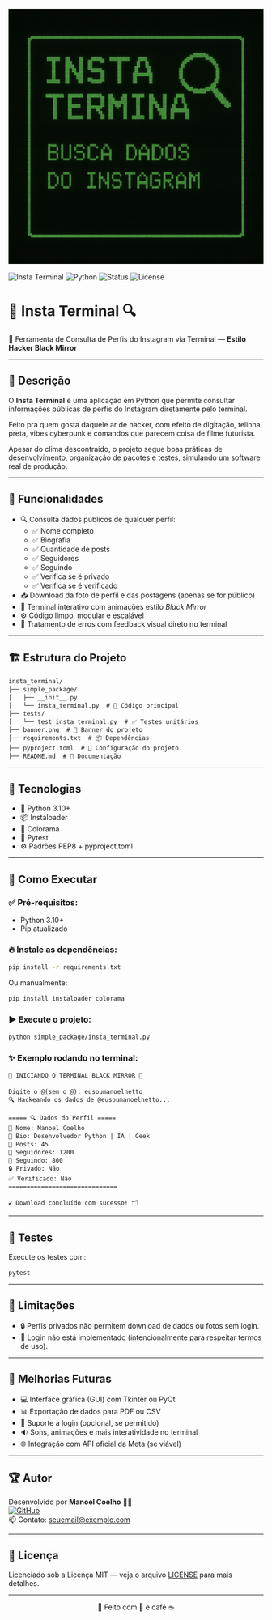 <p align="center">
  <img src="assets/banner.png" alt="Insta Terminal Banner" />
</p>

![Insta Terminal](https://img.shields.io/badge/InstaTerminal-BlackMirror%20Mode-000000?style=for-the-badge&logo=python&logoColor=white)
![Python](https://img.shields.io/badge/Python-3.10+-blue?style=for-the-badge&logo=python)
![Status](https://img.shields.io/badge/Status-Em%20Desenvolvimento-yellow?style=for-the-badge)
![License](https://img.shields.io/badge/License-MIT-green?style=for-the-badge)

# 🚀 Insta Terminal 🔍  
🧠 Ferramenta de Consulta de Perfis do Instagram via Terminal — **Estilo Hacker Black Mirror**

---

## 📑 Descrição

O **Insta Terminal** é uma aplicação em Python que permite consultar informações públicas de perfis do Instagram diretamente pelo terminal.

Feito pra quem gosta daquele ar de hacker, com efeito de digitação, telinha preta, vibes cyberpunk e comandos que parecem coisa de filme futurista.  

Apesar do clima descontraído, o projeto segue boas práticas de desenvolvimento, organização de pacotes e testes, simulando um software real de produção.

---

## 🎯 Funcionalidades

- 🔍 Consulta dados públicos de qualquer perfil:
  - ✅ Nome completo
  - ✅ Biografia
  - ✅ Quantidade de posts
  - ✅ Seguidores
  - ✅ Seguindo
  - ✅ Verifica se é privado
  - ✅ Verifica se é verificado
- 📥 Download da foto de perfil e das postagens (apenas se for público)
- 🧠 Terminal interativo com animações estilo *Black Mirror*
- ⚙️ Código limpo, modular e escalável
- 🚫 Tratamento de erros com feedback visual direto no terminal

---

## 🏗️ Estrutura do Projeto

```
insta_terminal/
├── simple_package/
│   ├── __init__.py
│   └── insta_terminal.py  # 🚀 Código principal
├── tests/
│   └── test_insta_terminal.py  # ✅ Testes unitários
├── banner.png  # 🎨 Banner do projeto
├── requirements.txt  # 📦 Dependências
├── pyproject.toml  # 🔧 Configuração do projeto
├── README.md  # 📖 Documentação
```

---

## 🚀 Tecnologias

- 🐍 Python 3.10+
- 📦 Instaloader
- 🎨 Colorama
- 🔧 Pytest
- ⚙️ Padrões PEP8 + pyproject.toml

---

## 🧠 Como Executar

### ✅ Pré-requisitos:
- Python 3.10+
- Pip atualizado

### 🔥 Instale as dependências:
```bash
pip install -r requirements.txt
```

Ou manualmente:
```bash
pip install instaloader colorama
```

### ▶️ Execute o projeto:
```bash
python simple_package/insta_terminal.py
```

### ✨ Exemplo rodando no terminal:
```
🚀 INICIANDO O TERMINAL BLACK MIRROR 🚀

Digite o @(sem o @): eusoumanoelnetto
🔍 Hackeando os dados de @eusoumanoelnetto...

===== 🔍 Dados do Perfil =====
👤 Nome: Manoel Coelho
📝 Bio: Desenvolvedor Python | IA | Geek
📸 Posts: 45
🧠 Seguidores: 1200
🔗 Seguindo: 800
🔒 Privado: Não
✅ Verificado: Não
==============================

✔️ Download concluído com sucesso! 🗂️
```

---

## 🧪 Testes
Execute os testes com:
```bash
pytest
```

---

## 🚧 Limitações

- 🔒 Perfis privados não permitem download de dados ou fotos sem login.
- 🚫 Login não está implementado (intencionalmente para respeitar termos de uso).

---

## 🌟 Melhorias Futuras

- 💻 Interface gráfica (GUI) com Tkinter ou PyQt
- 📊 Exportação de dados para PDF ou CSV
- 🔑 Suporte a login (opcional, se permitido)
- 🔉 Sons, animações e mais interatividade no terminal
- 🌐 Integração com API oficial da Meta (se viável)

---

## 🏆 Autor

Desenvolvido por **Manoel Coelho** 🧠🚀  
[![GitHub](https://img.shields.io/badge/GitHub-eusoumanoelnetto-000?style=for-the-badge&logo=github)](https://github.com/eusoumanoelnetto)  
📫 Contato: [seuemail@exemplo.com](mailto:seuemail@exemplo.com)

---

## 📜 Licença

Licenciado sob a Licença MIT — veja o arquivo [LICENSE](LICENSE) para mais detalhes.

---

<p align="center">
  🚀 Feito com 🧠 e café ☕
</p>
